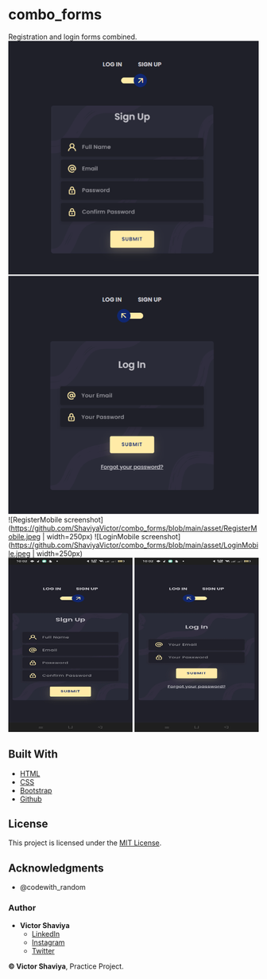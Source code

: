# combo_forms
Registration and login forms combined.            
![Registration form screenshot](https://github.com/ShaviyaVictor/combo_forms/blob/main/asset/register.png)              
![Login form screenshot](https://github.com/ShaviyaVictor/combo_forms/blob/main/asset/login.png)            
![RegisterMobile screenshot](https://github.com/ShaviyaVictor/combo_forms/blob/main/asset/RegisterMobile.jpeg | width=250px) ![LoginMobile screenshot](https://github.com/ShaviyaVictor/combo_forms/blob/main/asset/LoginMobile.jpeg | width=250px)           
<img src="https://github.com/ShaviyaVictor/combo_forms/blob/main/asset/RegisterMobile.jpeg" width="250" height="350"> <img src="https://github.com/ShaviyaVictor/combo_forms/blob/main/asset/LoginMobile.jpeg" width="250" height="350">             

## Built With

* [HTML](https://developer.mozilla.org/en-US/docs/Web/HTML)        
* [CSS](https://developer.mozilla.org/en-US/docs/Web/css)             
* [Bootstrap](https://getbootstrap.com/docs/5.2/getting-started/introduction/)       
* [Github](https://github.com/ShaviyaVictor/shaviya)       

## License

This project is licensed under the [MIT License](https://github.com/ShaviyaVictor/toggleSwitch/blob/main/LICENSE).     

## Acknowledgments

* @codewith_random

### Author

* **Victor Shaviya**        
    - [LinkedIn](https://www.linkedin.com/in/victor-shaviya-532ab0110/)          
    - [Instagram](https://www.instagram.com/ignition_reads/)        
    - [Twitter](https://twitter.com/ShaviyaVictor)

  
**© Victor Shaviya**, Practice Project.
